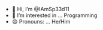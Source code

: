 - 👋 Hi, I’m @IAmSp33d11
- 👀 I’m interested in ... Programming
- 😄 Pronouns: ... He/Him

<!---
IAmSp33d11/IAmSp33d11 is a ✨ special ✨ repository because its `README.md` (this file) appears on your GitHub profile.
You can click the Preview link to take a look at your changes.
--->
